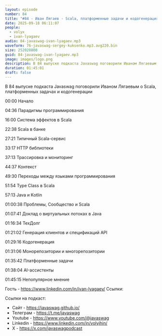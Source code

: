 ```yaml
---
layout: episode
number: 84
title: "#84 - Иван Лягаев - Scala, платформенные задачи и кодогенерация"
date: 2025-09-18 06:11:07
people:
  - volyx
  - ivan-lyagaev
audio: 84-javaswag-ivan-lyagaev.mp3
waveform: 76-javaswag-sergey-kuksenko.mp3.avg220.bin
size: 252028800  
guid: 84-javaswag-ivan-lyagaev.mp3
image: images/logo.png
description: В 84 выпуске подкаста Javaswag поговорили Иваном Лягаевым о Scala, платформенных задачах и кодогенерации
duration: 01:45:01
draft: false
---
```


В 84 выпуске подкаста Javaswag поговорили Иваном Лягаевым о Scala, платформенных задачах и кодогенерации

00:00 Начало

04:36 Парадигмы программирования

16:00 Система эффектов в Scala

22:38 Scala в банке 

27:21 Типичный Scala-сервис 

33:17 HTTP библиотеки 

37:13 Трассировка и мониторинг 

44:37 Контекст

49:30 Переходы между языками программирования

51:54 Type Class в Scala

57:13 Java и Kotlin

01:00:38 Проблемы, Сообщество и Scala

01:07:41 Доклад о виртуальных потоках в Java

01:16:34 ТехДолг

01:21:02 Генерация клиентов и спецификаций API

01:29:16 Кодогенерация

01:31:06 Монорепозитории и многорепозитории

01:35:42 Платформенные задачи

01:38:04 AI-ассистенты

01:45:15 Непопулярное мнение 

Гость - https://www.linkedin.com/in/ivan-lyagaev/
Ссылки: 



Ссылки на подкаст:

* Сайт -  https://javaswag.github.io/
* Телеграм - https://t.me/javaswag
* Youtube - https://www.youtube.com/@javaswag
* Linkedin - https://www.linkedin.com/in/volyihin/
* X - https://x.com/javaswagpodcast
